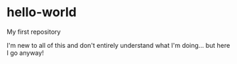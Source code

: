 # hello-world
My first repository

I'm new to all of this and don't entirely understand what I'm doing... but here I go anyway!
